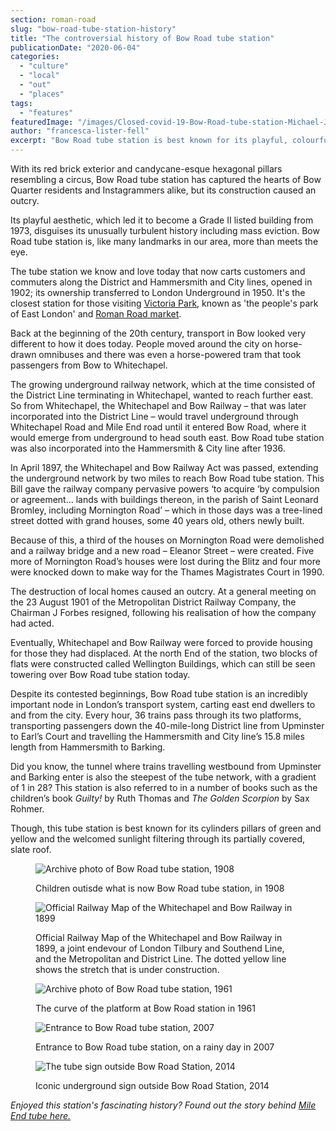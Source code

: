 ```yaml
---
section: roman-road
slug: "bow-road-tube-station-history"
title: "The controversial history of Bow Road tube station"
publicationDate: "2020-06-04"
categories: 
  - "culture"
  - "local"
  - "out"
  - "places"
tags: 
  - "features"
featuredImage: "/images/Closed-covid-19-Bow-Road-tube-station-Michael-John-Oliver.jpg"
author: "francesca-lister-fell"
excerpt: "Bow Road tube station is best known for its playful, colourful pillars that line its platforms. But did you know this station has a rather turbulent history? We dive into the story behind Bow Road's tube station."
---
```


With its red brick exterior and candycane-esque hexagonal pillars resembling a circus, Bow Road tube station has captured the hearts of Bow Quarter residents and Instagrammers alike, but its construction caused an outcry.

Its playful aesthetic, which led it to become a Grade II listed building from 1973, disguises its unusually turbulent history including mass eviction. Bow Road tube station is, like many landmarks in our area, more than meets the eye. 

The tube station we know and love today that now carts customers and commuters along the District and Hammersmith and City lines, opened in 1902; its ownership transferred to London Underground in 1950. It's the closest station for those visiting [Victoria Park](https://romanroadlondon.com/victoria-park-east-london-bow/), known as 'the people's park of East London' and [Roman Road market](https://romanroadlondon.com/roman-road-market-history/).

Back at the beginning of the 20th century, transport in Bow looked very different to how it does today. People moved around the city on horse-drawn omnibuses and there was even a horse-powered tram that took passengers from Bow to Whitechapel.

The growing underground railway network, which at the time consisted of the District Line terminating in Whitechapel, wanted to reach further east. So from Whitechapel, the Whitechapel and Bow Railway – that was later incorporated into the District Line – would travel underground through Whitechapel Road and Mile End road until it entered Bow Road, where it would emerge from underground to head south east. Bow Road tube station was also incorporated into the Hammersmith & City line after 1936.

In April 1897, the Whitechapel and Bow Railway Act was passed, extending the underground network by two miles to reach Bow Road tube station. This Bill gave the railway company pervasive powers ‘to acquire ‘by compulsion or agreement… lands with buildings thereon, in the parish of Saint Leonard Bromley, including Mornington Road’ – which in those days was a tree-lined street dotted with grand houses, some 40 years old, others newly built. 

Because of this, a third of the houses on Mornington Road were demolished and a railway bridge and a new road – Eleanor Street – were created. Five more of Mornington Road’s houses were lost during the Blitz and four more were knocked down to make way for the Thames Magistrates Court in 1990.

The destruction of local homes caused an outcry. At a general meeting on the 23 August 1901 of the Metropolitan District Railway Company, the Chairman J Forbes resigned, following his realisation of how the company had acted. 

Eventually, Whitechapel and Bow Railway were forced to provide housing for those they had displaced. At the north End of the station, two blocks of flats were constructed called Wellington Buildings, which can still be seen towering over Bow Road tube station today. 

Despite its contested beginnings, Bow Road tube station is an incredibly important node in London’s transport system, carting east end dwellers to and from the city. Every hour, 36 trains pass through its two platforms, transporting passengers down the 40-mile-long District line from Upminster to Earl’s Court and travelling the Hammersmith and City line’s 15.8 miles length from Hammersmith to Barking. 

Did you know, the tunnel where trains travelling westbound from Upminster and Barking enter is also the steepest of the tube network, with a gradient of 1 in 28? This station is also referred to in a number of books such as the children’s book _Guilty!_ by Ruth Thomas and _The Golden Scorpion_ by Sax Rohmer. 

Though, this tube station is best known for its cylinders pillars of green and yellow and the welcomed sunlight filtering through its partially covered, slate roof. 

<figure>

![Archive photo of Bow Road tube station, 1908](/images/Bow-Road-tube-station-1908.jpg)

<figcaption>

Children outisde what is now Bow Road tube station, in 1908

</figcaption>

</figure>

<figure>

![Official Railway Map of the Whitechapel and Bow Railway in 1899](/images/Official-Railway-Map-1899-J-W-Emslie-Whitechapel-Bow-Railway.jpg)

<figcaption>

Official Railway Map of the Whitechapel and Bow Railway in 1899, a joint endevour of London Tilbury and Southend Line, and the Metropolitan and District Line. The dotted yellow line shows the stretch that is under construction.

</figcaption>

</figure>

<figure>

![Archive photo of Bow Road tube station, 1961](/images/Bow-Road-tube-station-platform-1961.jpg)

<figcaption>

The curve of the platform at Bow Road station in 1961

</figcaption>

</figure>

<figure>

![Entrance to Bow Road tube station, 2007](/images/Bow_Road_tube_station-2007.jpg)

<figcaption>

Entrance to Bow Road tube station, on a rainy day in 2007

</figcaption>

</figure>

<figure>

![The tube sign outside Bow Road Station, 2014](/images/Bow-Road-Station-02-1024x683.jpg)

<figcaption>

Iconic underground sign outside Bow Road Station, 2014

</figcaption>

</figure>

_Enjoyed this station's fascinating history? Found out the story behind [Mile End tube here.](https://romanroadlondon.com/mile-end-tube-station-history/)_
